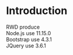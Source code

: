 # Introduction
RWD produce </br>
Node.js use 11.15.0 </br>
Bootstrap use 4.3.1</br>
JQuery use 3.6.1 </br>